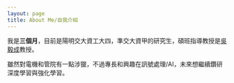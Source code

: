 ```yaml
---
layout: page
title: About Me/自我介紹
---
```


我是**三個月**，目前是陽明交大資工大四，準交大資甲的研究生，碩班指導教授是[吳毅成](https://cgilab.nctu.edu.tw/~icwu/ch_index.html)教授。

雖然對電機和管院有一點涉獵，不過專長和興趣在訊號處理/AI，未來想繼續鑽研深度學習與強化學習。
